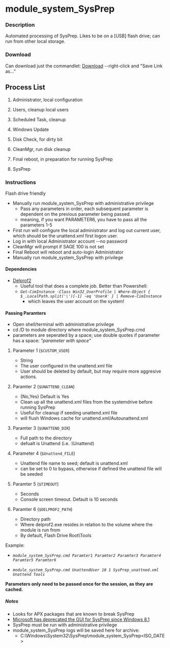 # module_system_SysPrep


### Description

Automated processing of SysPrep.
Likes to be on a [USB] flash drive; can run from other local storage.


### Download

Can download just the commandlet:
[Download](https://raw.githubusercontent.com/DavidGeeraerts/module_system_SysPrep/main/module_system_SysPrep.cmd) --right-click and "Save Link as..."


## Process List

1. Administrator, local configuration

2. Users, cleanup local users

3. Scheduled Task, cleanup

4. Windows Update

5. Disk Check, for dirty bit

6. CleanMgr, run disk cleanup

7. Final reboot, in preparation for running SysPrep

8. SysPrep


### Instructions

Flash drive friendly

- Manually run module\_system\_SysPrep with administrative privilege
	- Pass any parameters in order, each subsequent parameter is dependent on the previous parameter being passed.
	- meaning, if you want PARAMETER6, you have to pass all the parameters 1-5
- First run will configure the local administrator and log out current user, which should be the unattend.xml first logon user.
- Log in with local Administrator account --no password 
- CleanMgr will prompt if SAGE 100 is not set
- Final Reboot will reboot and auto-login Administrator
- Manually run module_system_SysPrep with privilege


#### Dependencies

- [Delprof2](https://helgeklein.com/free-tools/delprof2-user-profile-deletion-tool/)
	- Useful tool that does a complete job. Better than Powershell:
	- *`Get-CimInstance -Class Win32_UserProfile | Where-Object { $_.LocalPath.split('\')[-1] -eq 'UserA' } | Remove-CimInstance`*
		- which leaves the user account on the system!

#### Passing Paramters

- Open shell/terminal with administrative privilege
- cd /D to module directory where module_system_SysPrep.cmd
- parameters are seperated by a space; use double quotes if parameter has a space: *"parameter with space"*

1. Parameter 1 (`$CUSTOM_USER`)
	- String
	- The user configured in the unattend.xml file
	- User should be deleted by default, but may require more aggresive actions.

2. Paramter 2 (`$UNATTEND_CLEAN`)
	- {No,Yes} Default is Yes
	- Clean up all the unattend.xml files from the systemdrive before running SysPrep
	- Useful for cleanup if seeding unattend.xml file
	- will flush Windows cache for unattend.xml/Autounattend.xml

3. Paramter 3 (`$UNATTEND_DIR`)
	- Full path to the directory
	- defualt is Unattend (i.e. <Volume>:\Unattend)

4. Parameter 4 (`$Unattend_FILE`)
	- Unattend file name to seed; default is unattend.xml
	- can be set to 0 to bypass, otherwise if defined the unattend file will be seeded

5. Paramter 5 (`$TIMEOUT`)
	- Seconds
	- Console screen timeout. Default is 10 seconds
	
6. Paramter 6 (`$DELPROF2_PATH`)
	- Directory path
	- Where delprof2.exe resides in relation to the volume where the module is run from
	- By default, Flash Drive Root\Tools



Example:

- *`module_system_SysPrep.cmd Paramter1 Paramter2 Paramter3 Paramter4 Paramter5 Paramter6`*

- *`module_system_SysPrep.cmd UnattendUser 10 1 SysPrep_unattned.xml Unattend Tools`*

**Parameters only need to be passed once for the session, as they are cached.**

##### Notes

- Looks for APX packages that are known to break SysPrep
- [Microsoft has deprecated the GUI for SysPrep since Windows 8.1](https://docs.microsoft.com/en-us/windows-hardware/manufacture/desktop/sysprep--system-preparation--overview) 
- SysPrep must be run with administrative privilege  
- module_system_SysPrep logs will be saved here for archive:
	- C:\Windows\System32\SysPrep\module_system_SysPrep\<ISO_DATE>
